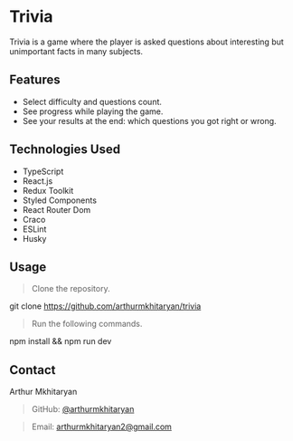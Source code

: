 # Trivia

Trivia is a game where the player is asked questions about interesting but unimportant facts in many subjects.

## Features

- Select difficulty and questions count.
- See progress while playing the game.
- See your results at the end: which questions you got right or wrong.

## Technologies Used

- TypeScript
- React.js
- Redux Toolkit
- Styled Components
- React Router Dom
- Craco
- ESLint
- Husky

## Usage

> Clone the repository.

git clone https://github.com/arthurmkhitaryan/trivia

> Run the following commands.

npm install && npm run dev

## Contact

Arthur Mkhitaryan

> GitHub: [@arthurmkhitaryan](https://github.com/arthurmkhitaryan)

> Email: arthurmkhitaryan2@gmail.com